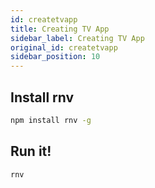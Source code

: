 ```yaml
---
id: createtvapp
title: Creating TV App
sidebar_label: Creating TV App
original_id: createtvapp
sidebar_position: 10
---
```


<!-- <img className="header-image" src="https://renative.org/img/ic_quickstart.png" width="50" height="50" /> -->

## Install rnv

```bash
npm install rnv -g
```

## Run it!

```bash
rnv
```
